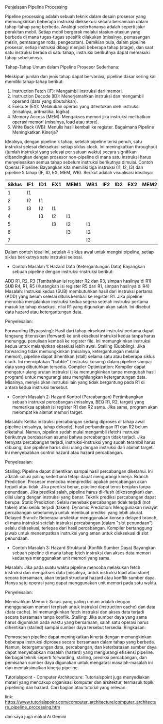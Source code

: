 Penjelasan Pipeline Processing

Pipeline processing adalah sebuah teknik dalam desain prosesor yang memungkinkan beberapa instruksi dieksekusi secara bersamaan dalam tahap-tahap yang berbeda. Analogi sederhananya adalah seperti jalur perakitan mobil. Setiap mobil bergerak melalui stasiun-stasiun yang berbeda di mana tugas-tugas spesifik dilakukan (misalnya, pemasangan mesin, pemasangan roda, pengecatan). Demikian pula, dalam pipeline prosesor, setiap instruksi dibagi menjadi beberapa tahap (stage), dan saat satu instruksi berada di satu tahap, instruksi berikutnya dapat memasuki tahap sebelumnya.

Tahap-Tahap Umum dalam Pipeline Prosesor Sederhana:

Meskipun jumlah dan jenis tahap dapat bervariasi, pipeline dasar sering kali memiliki tahap-tahap berikut:

1. Instruction Fetch (IF): Mengambil instruksi dari memori.
2. Instruction Decode (ID): Menerjemahkan instruksi dan mengambil operand (data yang dibutuhkan).
3. Execute (EX): Melakukan operasi yang ditentukan oleh instruksi (misalnya, aritmatika, logika).
4. Memory Access (MEM): Mengakses memori jika instruksi melibatkan operasi memori (misalnya, load atau store).
5. Write Back (WB): Menulis hasil kembali ke register.
Bagaimana Pipeline Meningkatkan Kinerja?

Idealnya, dengan pipeline k tahap, setelah pipeline terisi penuh, satu instruksi selesai dieksekusi setiap siklus clock. Ini meningkatkan throughput (jumlah instruksi yang selesai per satuan waktu) secara signifikan dibandingkan dengan prosesor non-pipeline di mana satu instruksi harus menyelesaikan semua tahap sebelum instruksi berikutnya dimulai.
Contoh Operasi Pipeline:
Bayangkan kita memiliki tiga instruksi (I1, I2, I3) dan pipeline 5 tahap (IF, ID, EX, MEM, WB). Berikut adalah visualisasi idealnya:

| Siklus | IF1 | ID1 | EX1 | MEM1 | WB1 | IF2 | ID2 | EX2 | MEM2 | WB2 | IF3 | ID3 | EX3 | MEM3 | WB3 |
| :----- | :-- | :-- | :--- | :---- | :--- | :-- | :-- | :--- | :---- | :--- | :-- | :-- | :--- | :---- | :--- |
| 1      | I1  |     |      |       |      |     |     |      |       |      |     |     |      |       |      |
| 2      | I2  | I1  |      |       |      |     |     |      |       |      |     |     |      |       |      |
| 3      | I3  | I2  | I1   |       |      |     |     |      |       |      |     |     |      |       |      |
| 4      |     | I3  | I2   | I1    |      |     |     |      |       |      |     |     |      |       |      |
| 5      |     |     | I3   | I2    | I1   |     |     |      |       |      |     |     |      |       |      |
| 6      |     |     |      | I3    | I2   |     |     |      |       |      |     |     |      |       |      |
| 7      |     |     |      |       | I3   |     |     |      |       |      |     |     |      |       |      |

Dalam contoh ideal ini, setelah 4 siklus awal untuk mengisi pipeline, setiap siklus berikutnya satu instruksi selesai.


- Contoh Masalah 1: Hazard Data (Ketergantungan Data)
Bayangkan sebuah pipeline dengan instruksi-instruksi berikut:

ADD R1, R2, R3 (Tambahkan isi register R2 dan R3, simpan hasilnya di R1)
SUB R4, R1, R5 (Kurangkan isi register R5 dari R1, simpan hasilnya di R4)
Masalah: Instruksi kedua (SUB) membutuhkan hasil dari instruksi pertama (ADD) yang belum selesai ditulis kembali ke register R1. Jika pipeline mencoba menjalankan instruksi kedua segera setelah instruksi pertama masuk ke tahap eksekusi, nilai R1 yang digunakan akan salah. Ini disebut data hazard atau ketergantungan data.

Penyelesaian:

Forwarding (Bypassing): Hasil dari tahap eksekusi instruksi pertama dapat langsung diteruskan (forward) ke unit eksekusi instruksi kedua tanpa harus menunggu penulisan kembali ke register file. Ini memungkinkan instruksi kedua untuk melanjutkan eksekusi lebih awal.
Stalling (Bubbling): Jika forwarding tidak memungkinkan (misalnya, ketergantungan melalui memori), pipeline dapat dihentikan (stall) selama satu atau beberapa siklus clock. Ini menciptakan "bubble" (instruksi kosong) dalam pipeline sampai data yang dibutuhkan tersedia.
Compiler Optimization: Kompiler dapat mengatur ulang urutan instruksi (jika memungkinkan tanpa mengubah hasil program) untuk mengurangi atau menghilangkan ketergantungan data. Misalnya, menyisipkan instruksi lain yang tidak bergantung pada R1 di antara kedua instruksi tersebut.

- Contoh Masalah 2: Hazard Kontrol (Percabangan)
Pertimbangkan sebuah instruksi percabangan (misalnya, BEQ R1, R2, target) yang memeriksa apakah isi register R1 dan R2 sama. Jika sama, program akan melompat ke alamat memori target.

Masalah: Ketika instruksi percabangan sedang diproses di tahap awal pipeline (misalnya, tahap dekode), hasil perbandingan R1 dan R2 belum diketahui. Namun, pipeline sudah mulai mengambil (fetch) instruksi berikutnya berdasarkan asumsi bahwa percabangan tidak terjadi. Jika ternyata percabangan terjadi, instruksi-instruksi yang sudah terambil harus dibuang, dan pipeline harus diisi ulang dengan instruksi dari alamat target. Ini menyebabkan control hazard atau hazard percabangan.

Penyelesaian:

Stalling: Pipeline dapat dihentikan sampai hasil percabangan diketahui. Ini adalah solusi paling sederhana tetapi dapat mengurangi kinerja.
Branch Prediction: Prosesor mencoba memprediksi apakah percabangan akan terjadi atau tidak. Jika prediksi benar, pipeline dapat terus berjalan tanpa penundaan. Jika prediksi salah, pipeline harus di-flush (dikosongkan) dan diisi ulang dengan instruksi yang benar. Teknik prediksi percabangan dapat berupa:
Static Prediction: Selalu menebak percabangan tidak terjadi (not taken) atau selalu terjadi (taken).
Dynamic Prediction: Menggunakan riwayat percabangan sebelumnya untuk membuat prediksi yang lebih akurat.
Delayed Branch: Beberapa arsitektur menggunakan konsep delayed branch, di mana instruksi setelah instruksi percabangan (dalam "slot penundaan") selalu dieksekusi, terlepas dari hasil percabangan. Kompiler bertanggung jawab untuk menempatkan instruksi yang aman untuk dieksekusi di slot penundaan.

- Contoh Masalah 3: Hazard Struktural (Konflik Sumber Daya)
Bayangkan sebuah pipeline di mana tahap fetch instruksi dan akses data memori keduanya menggunakan unit memori yang sama.

Masalah: Jika pada suatu waktu pipeline mencoba melakukan fetch instruksi dan mengakses data (misalnya, untuk instruksi load atau store) secara bersamaan, akan terjadi structural hazard atau konflik sumber daya. Hanya satu operasi yang dapat menggunakan unit memori pada satu waktu.

Penyelesaian:

Memisahkan Memori: Solusi yang paling umum adalah dengan menggunakan memori terpisah untuk instruksi (instruction cache) dan data (data cache). Ini memungkinkan fetch instruksi dan akses data terjadi secara bersamaan tanpa konflik.
Stalling: Jika sumber daya yang sama harus digunakan pada waktu yang bersamaan, salah satu operasi harus dihentikan (stalled) sampai sumber daya tersebut tersedia.
Ringkasan:

Pemrosesan pipeline dapat meningkatkan kinerja dengan memungkinkan beberapa instruksi diproses secara bersamaan dalam tahap yang berbeda. Namun, ketergantungan data, percabangan, dan keterbatasan sumber daya dapat menyebabkan masalah (hazard) yang mengurangi efisiensi pipeline. Berbagai teknik seperti forwarding, stalling, prediksi percabangan, dan pemisahan sumber daya digunakan untuk mengatasi masalah-masalah ini dan memaksimalkan kinerja pipeline.

Tutorialspoint - Computer Architecture: Tutorialspoint juga menyediakan materi yang mencakup organisasi komputer dan arsitektur, termasuk topik pipelining dan hazard. Cari bagian atau tutorial yang relevan.

link: https://www.tutorialspoint.com/computer_architecture/computer_architecture_pipeline_processing.htm

dan saya juga makai Ai Gemini

